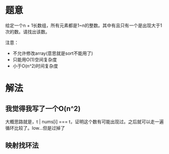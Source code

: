 # 题意
给定一个n + 1长数组，所有元素都是1~n的整数。其中有且只有一个是出现大于1次的数。请找出该数。

注意：

* 不允许修改array(意思就是sort不能用了)
* 只能用O(1)空间复杂度
* 小于O(n^2)时间复杂度

# 解法

## 我觉得我写了一个O(n^2)
大概思路就是，t | nums[i] === t，证明这个数有可能出现过。之后就可以走一遍循环比较了。low...但是过掉了

## 映射找环法

